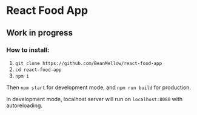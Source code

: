 # React Food App
## Work in progress

### How to install:
1. `git clone https://github.com/BeanMellow/react-food-app`
2. `cd react-food-app`
3. `npm i`

Then `npm start` for development mode, and `npm run build` for production.

In development mode, localhost server will run on `localhost:8080` with autoreloading.
